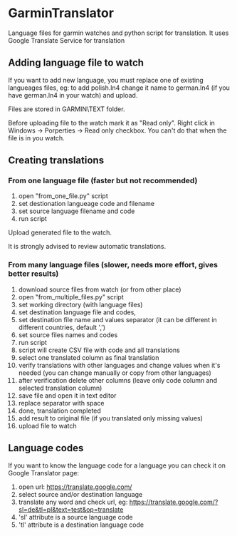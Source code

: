 # GarminTranslator
Language files for garmin watches and python script for translation. 
It uses Google Translate Service for translation

## Adding language file to watch
If you want to add new language, you must replace one of existing langueages files, eg:
to add polish.ln4 change it name to german.ln4 (if you have german.ln4 in your watch) and upload.

Files are stored in GARMIN\TEXT folder.

Before uploading file to the watch mark it as "Read only". Right click in Windows -> Porperties -> Read only checkbox.
You can't do that when the file is in you watch.

## Creating translations

### From one language file (faster but not recommended)
1. open "from_one_file.py" script
2. set destionation langueage code and filename
3. set source language filename and code
4. run script

Upload generated file to the watch.

It is strongly advised to review automatic translations.

### From many language files (slower, needs more effort, gives better results)
1. download source files from watch (or from other place)
2. open "from_multiple_files.py" script
3. set working directory (with language files)
4. set destination language file and codes,
5. set destination file name and values separator (it can be different in different countries, default ',')
6. set source files names and codes
7. run script
8. script will create CSV file with code and all translations
9. select one translated column as final translation
10. verify translations with other languages and change values when it's needed (you can change manually or copy from other languages)
11. after verification delete other columns (leave only code column and selected translation column)
12. save file and open it in text editor
13. replace separator with space
14. done, translation completed
15. add result to original file (if you translated only missing values)
16. upload file to watch

## Language codes
If you want to know the language code for a language you can check it on Google Translator page:
1. open url: https://translate.google.com/
2. select source and/or destination language
3. translate any word and check url, eg: https://translate.google.com/?sl=de&tl=pl&text=test&op=translate
4. 'sl' attribute is a source language code
5. 'tl' attribute is a destination language code
